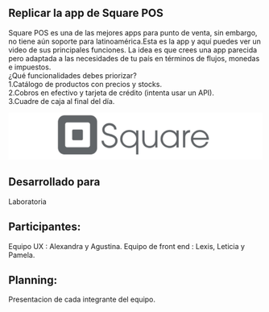 Replicar la app de Square POS
-----------------------------------------

Square POS es una de las mejores apps para punto de venta, sin embargo, no tiene aún soporte para latinoamérica.Esta es la app y aquí puedes ver un video de sus principales funciones. La idea es que crees una app parecida pero adaptada a las necesidades de tu país en términos de flujos, monedas e impuestos. <br>
¿Qué funcionalidades debes priorizar? <br>
1.Catálogo de productos con precios y stocks. <br>
2.Cobros en efectivo y tarjeta de crédito (intenta usar un API). <br>
3.Cuadre de caja al final del día. <br>

<img src="img/app2.png" alt="">


Desarrollado para
----------------------
Laboratoria

Participantes:
--------------------------
Equipo UX : Alexandra y Agustina.
Equipo de front end : Lexis, Leticia y Pamela.

Planning:
----------------------------
Presentacion de cada integrante del equipo.

